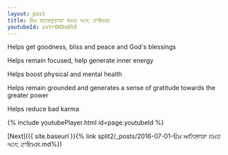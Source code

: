 ```yaml
---
layout: post
title: ਓਮ ਸਟਕਰੁਤਾਯਾ ਨਮਹ ੧੦੮ ਟਾਇਮਸ
youtubeId: zvYrOH5xOl0
---
```

 
 
Helps get goodness, bliss and peace and God's blessings
 
Helps remain focused, help generate inner energy 
 
Helps boost physical and mental health 
 
Helps remain grounded and generates a sense of gratitude towards the greater power 
 
Helps reduce bad karma
 
 
 
 


{% include youtubePlayer.html id=page.youtubeId %}
 
[Next]({{ site.baseurl }}{% link  split2/_posts/2016-07-01-ਓਮ ਅਨਿਲਾਯਾ ਨਮਹ ੧੦੮ ਟਾਇਮਸ.md%})
 
